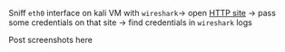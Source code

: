 Sniff `eth0` interface on kali VM with `wireshark`-> open [HTTP site](http://testphp.vulnweb.com/login.php) -> pass some credentials on that site -> find credentials in `wireshark` logs

Post screenshots here